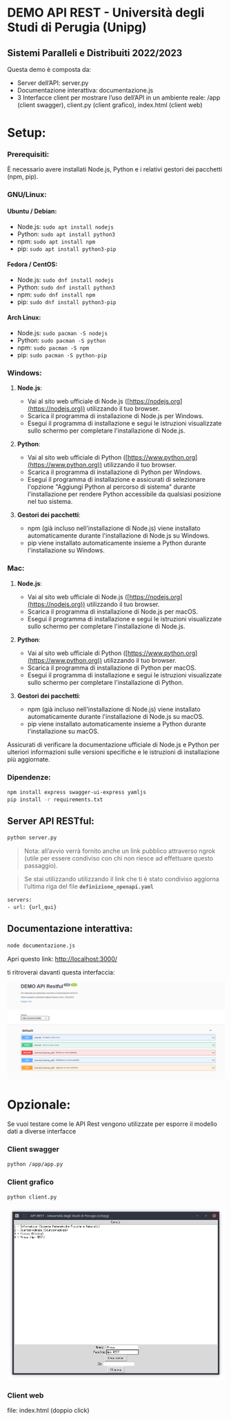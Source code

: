 # DEMO API REST - Università degli Studi di Perugia (Unipg)

## **Sistemi Paralleli e Distribuiti 2022/2023**

Questa demo è composta da:

- Server dell’API: server.py
- Documentazione interattiva: documentazione.js
- 3 Interfacce client per mostrare l’uso dell’API in un ambiente reale: /app (client swagger), client.py (client grafico), index.html (client web)

# Setup:
### Prerequisiti:
È necessario avere installati Node.js, Python e i relativi gestori dei pacchetti (npm, pip).

### GNU/Linux:

#### Ubuntu / Debian:

*   Node.js: `sudo apt install nodejs`
*   Python: `sudo apt install python3`
*   npm: `sudo apt install npm`
*   pip: `sudo apt install python3-pip`

#### Fedora / CentOS:

*   Node.js: `sudo dnf install nodejs`
*   Python: `sudo dnf install python3`
*   npm: `sudo dnf install npm`
*   pip: `sudo dnf install python3-pip`

#### Arch Linux:

*   Node.js: `sudo pacman -S nodejs`
*   Python: `sudo pacman -S python`
*   npm: `sudo pacman -S npm`
*   pip: `sudo pacman -S python-pip`

### Windows:

1.  **Node.js**:
    
    *   Vai al sito web ufficiale di Node.js ([https://nodejs.org](https://nodejs.org)) utilizzando il tuo browser.
    *   Scarica il programma di installazione di Node.js per Windows.
    *   Esegui il programma di installazione e segui le istruzioni visualizzate sullo schermo per completare l'installazione di Node.js.
2.  **Python**:
    
    *   Vai al sito web ufficiale di Python ([https://www.python.org](https://www.python.org)) utilizzando il tuo browser.
    *   Scarica il programma di installazione di Python per Windows.
    *   Esegui il programma di installazione e assicurati di selezionare l'opzione "Aggiungi Python al percorso di sistema" durante l'installazione per rendere Python accessibile da qualsiasi posizione nel tuo sistema.
3.  **Gestori dei pacchetti**:
    
    *   npm (già incluso nell'installazione di Node.js) viene installato automaticamente durante l'installazione di Node.js su Windows.
    *   pip viene installato automaticamente insieme a Python durante l'installazione su Windows.

### Mac:

1.  **Node.js**:
    
    *   Vai al sito web ufficiale di Node.js ([https://nodejs.org](https://nodejs.org)) utilizzando il tuo browser.
    *   Scarica il programma di installazione di Node.js per macOS.
    *   Esegui il programma di installazione e segui le istruzioni visualizzate sullo schermo per completare l'installazione di Node.js.
2.  **Python**:
    
    *   Vai al sito web ufficiale di Python ([https://www.python.org](https://www.python.org)) utilizzando il tuo browser.
    *   Scarica il programma di installazione di Python per macOS.
    *   Esegui il programma di installazione e segui le istruzioni visualizzate sullo schermo per completare l'installazione di Python.
3.  **Gestori dei pacchetti**:
    
    *   npm (già incluso nell'installazione di Node.js) viene installato automaticamente durante l'installazione di Node.js su macOS.
    *   pip viene installato automaticamente insieme a Python durante l'installazione su macOS.

Assicurati di verificare la documentazione ufficiale di Node.js e Python per ulteriori informazioni sulle versioni specifiche e le istruzioni di installazione più aggiornate.



### Dipendenze:

```bash
npm install express swagger-ui-express yamljs
pip install -r requirements.txt
```

## Server API RESTful:

```bash
python server.py
```

> Nota: all’avvio verrà fornito anche un link pubblico attraverso ngrok (utile per essere condiviso con chi non riesce ad effettuare questo passaggio).
> 

> Se stai utilizzando utilizzando il link che ti è stato condiviso aggiorna l’ultima riga del file **`definizione_openapi.yaml`**
> 

```bash
servers:
- url: {url_qui}
```

## Documentazione interattiva:

```bash
node documentazione.js
```

Apri questo link: [http://localhost:3000/](http://localhost:3000/) 

ti ritroverai davanti questa interfaccia: 

![Untitled](Doc.png)

# Opzionale:

Se vuoi testare come le API Rest vengono utilizzate per esporre il modello dati a diverse interfacce

### Client swagger
```bash
python /app/app.py
```
### Client grafico
```bash
python client.py
```
![Untitled](screen_client.png)

### Client web
file: index.html (doppio click)
